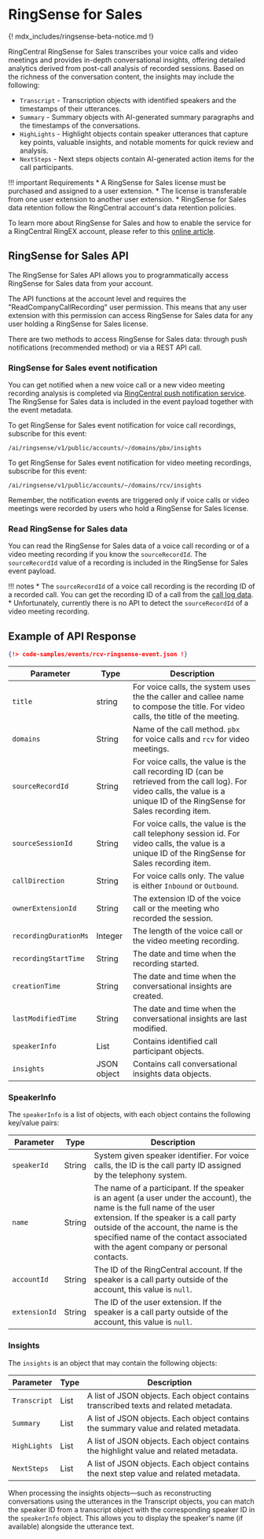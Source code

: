 # RingSense for Sales

{! mdx_includes/ringsense-beta-notice.md !}

RingCentral RingSense for Sales transcribes your voice calls and video meetings and provides in-depth conversational insights, offering detailed analytics derived from post-call analysis of recorded sessions. Based on the richness of the conversation content, the insights may include the following:

* `Transcript` - Transcription objects with identified speakers and the timestamps of their utterances.
* `Summary` - Summary objects with AI-generated summary paragraphs and the timestamps of the conversations.
* `HighLights` - Highlight objects contain speaker utterances that capture key points, valuable insights, and notable moments for quick review and analysis.
* `NextSteps` - Next steps objects contain AI-generated action items for the call participants.

!!! important Requirements
    * A RingSense for Sales license must be purchased and assigned to a user extension.
    * The license is transferable from one user extension to another user extension.
    * RingSense for Sales data retention follow the RingCentral account's data retention policies.

To learn more about RingSense for Sales and how to enable the service for a RingCentral RingEX account, please refer to this [online article](https://www.ringcentral.com/ringsense-for-sales.html).

## RingSense for Sales API

The RingSense for Sales API allows you to programmatically access RingSense for Sales data from your account.

The API functions at the account level and requires the "ReadCompanyCallRecording" user permission. This means that any user extension with this permission can access RingSense for Sales data for any user holding a RingSense for Sales license.

There are two methods to access RingSense for Sales data: through push notifications (recommended method) or via a REST API call.

### RingSense for Sales event notification

You can get notified when a new voice call or a new video meeting recording analysis is completed via [RingCentral push notification  service](https://developers.ringcentral.com/guide/notifications). The RingSense for Sales data is included in the event payload together with the event metadata.

To get RingSense for Sales event notification for voice call recordings, subscribe for this event:

`/ai/ringsense/v1/public/accounts/~/domains/pbx/insights`

To get RingSense for Sales event notification for video meeting recordings, subscribe for this event:

`/ai/ringsense/v1/public/accounts/~/domains/rcv/insights`

Remember, the notification events are triggered only if voice calls or video meetings were recorded by users who hold a RingSense for Sales license.

### Read RingSense for Sales data

You can read the RingSense for Sales data of a voice call recording or of a video meeting recording if you know the `sourceRecordId`. The `sourceRecordId` value of a recording is included in the RingSense for Sales event payload.

!!! notes
    * The `sourceRecordId` of a voice call recording is the recording ID of a recorded call. You can get the recording ID of a call from the [call log data](https://developers.ringcentral.com/guide/voice/call-log/details).
    * Unfortunately, currently there is no API to detect the `sourceRecordId` of a video meeting recording.

## Example of API Response

```json
{!> code-samples/events/rcv-ringsense-event.json !}
```

| Parameter	| Type | Description |
|-----------|------|-------------|
| `title` | string | For voice calls, the system uses the the caller and callee name to compose the title. For video calls, the title of the meeting. |
| `domains` | String | Name of the call method. `pbx` for voice calls and `rcv` for video meetings. |
| `sourceRecordId` | String | For voice calls, the value is the call recording ID (can be retrieved from the call log). For video calls, the value is a unique ID of the RingSense for Sales recording item.  |
| `sourceSessionId` | String | For voice calls, the value is the call telephony session id. For video calls, the value is a unique ID of the RingSense for Sales recording item.  |
| `callDirection` | String | For voice calls only. The value is either `Inbound` or `Outbound`.  |
| `ownerExtensionId` | String | The extension ID of the voice call or the meeting who recorded the session.  |
| `recordingDurationMs` | Integer | The length of the voice call or the video meeting recording.  |
| `recordingStartTime` | String | The date and time when the recording started.  |
| `creationTime` | String | The date and time when the conversational insights are created. |
| `lastModifiedTime` | String | The date and time when the conversational insights are last modified. |
| `speakerInfo` | List | Contains identified call participant objects.  |
| `insights` | JSON object | Contains call conversational insights data objects. |

### SpeakerInfo

The `speakerInfo` is a list of objects, with each object contains the following key/value pairs:

| Parameter     | Type     | Description                                            |
| ------------- | ------   | ------------------------------------------------------ |
| `speakerId`   | String   | System given speaker identifier. For voice calls, the ID is the call party ID assigned by the telephony system.  |
| `name`        | String   | The name of a participant. If the speaker is an agent (a user under the account), the name is the full name of the user extension. If the speaker is a call party outside of the account, the name is the specified name of the contact associated with the agent company or personal contacts. |
| `accountId`   | String   | The ID of the RingCentral account. If the speaker is a call party outside of the account, this value is `null`.  |
| `extensionId` | String   | The ID of the user extension. If the speaker is a call party outside of the account, this value is `null`.      |

### Insights

The `insights` is an object that may contain the following objects:

| Parameter     | Type   | Description                                            |
| ------------- | ------ | ------------------------------------------------------ |
| `Transcript`  | List   | A list of JSON objects. Each object contains transcribed texts and related metadata.    |
| `Summary`     | List   | A list of JSON objects. Each object contains the summary value and related metadata.    |
| `HighLights`  | List   | A list of JSON objects. Each object contains the highlight value and related metadata.  |
| `NextSteps`   | List   | A list of JSON objects. Each object contains the next step value and related metadata.  |

When processing the insights objects—such as reconstructing conversations using the utterances in the Transcript objects, you can match the speaker ID from a transcript object with the corresponding speaker ID in the `speakerInfo` object. This allows you to display the speaker's name (if available) alongside the utterance text.
